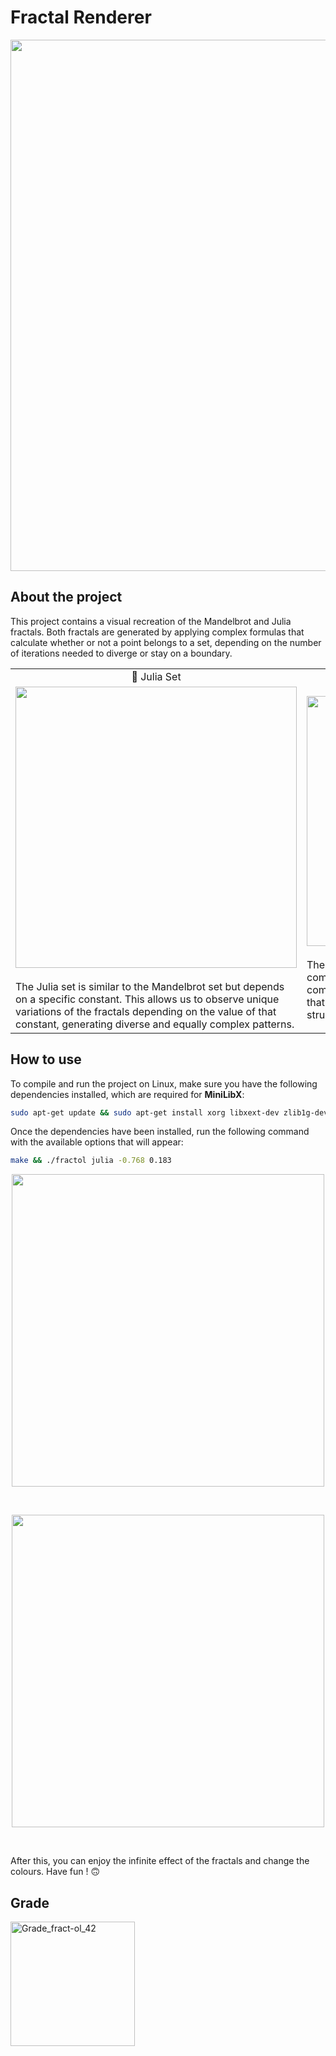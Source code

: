 # Fractal Renderer
<a href="#"><img width="850" align="center" src="https://github.com/user-attachments/assets/c924dcd0-50d9-48e5-8b41-eb9dbe960a8f"></a>

## About the project

This project contains a visual recreation of the Mandelbrot and Julia fractals. Both fractals are generated by applying complex formulas that calculate whether or not a point belongs to a set, depending on the number of iterations needed to diverge or stay on a boundary.

<table>
  <tr>
    <td align="center"> 🐚 Julia Set </td>
    <td align="center"> 🦚 Mandelbrot Set </td>
  </tr>
  <tr>
    <td>
      <a><img width="450" src="https://github.com/user-attachments/assets/e1891c98-88aa-4146-b188-247fb6a16b07"></a><br><br>
      The Julia set is similar to the Mandelbrot set but depends on a specific constant. This allows us to observe unique variations of the fractals depending on the value of that constant, generating diverse and equally complex patterns.<br>
  </td>
  <td>
      <a><img width="400" src="https://github.com/user-attachments/assets/cb4f3769-7ce9-4a67-ae56-aafe8dfb9dc5"></a><br><br>
     The Mandelbrot set is generated by iterating a complex quadratic function over each point in the complex plane and checking its divergence. Points that do not diverge remain in the set, forming a structure with an intricate and infinite edge.
  </td>
  </tr>
</table>

## How to use

To compile and run the project on Linux, make sure you have the following dependencies installed, which are required for **MiniLibX**:

```bash
sudo apt-get update && sudo apt-get install xorg libxext-dev zlib1g-dev libbsd-dev
```
Once the dependencies have been installed, run the following command with the available options that will appear:
```bash
make && ./fractol julia -0.768 0.183
```
<p align="center"><img width="500" src="https://github.com/user-attachments/assets/3bdb660f-5a15-4065-9e75-da7bae6ac852"></p><br>
<p align="center"><img width="500" src="https://github.com/user-attachments/assets/cd649bc9-b5a8-4a10-9bd6-b48bbfa2415b"></p><br>

After this, you can enjoy the infinite effect of the fractals and change the colours. Have fun ! 🙃 

## Grade
<img width="199" alt="Grade_fract-ol_42" src="https://github.com/user-attachments/assets/da68c7b4-9a12-46cd-b671-98015e04fd3e">

